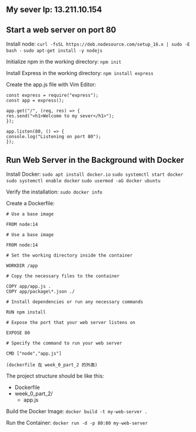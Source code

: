 ## My sever Ip: 13.211.10.154

## Start a web server on port 80

Install node:
`curl -fsSL https://deb.nodesource.com/setup_16.x | sudo -E bash -`
`sudo apt-get install -y nodejs`

Initialize npm in the working directory:
`npm init`

Install Express in the working directory:
`npm install express`

Create the app.js file with Vim Editor:

```
const express = require("express");
const app = express();

app.get("/", (req, res) => {
res.send("<h1>Welcome to my sever</h1>");
});

app.listen(80, () => {
console.log("Listening on port 80");
});
```

## Run Web Server in the Background with Docker

Install Docker:
`sudo apt install docker.io`
`sudo systemctl start docker`
`sudo systemctl enable docker`
`sudo usermod -aG docker ubuntu`

Verify the installation:
`sudo docker info`

Create a Dockerfile:

```
# Use a base image

FROM node:14

# Use a base image

FROM node:14

# Set the working directory inside the container

WORKDIR /app

# Copy the necessary files to the container

COPY app/app.js .
COPY app/package\*.json ./

# Install dependencies or run any necessary commands

RUN npm install

# Expose the port that your web server listens on

EXPOSE 80

# Specify the command to run your web server

CMD ["node","app.js"]

(dockerfile 在 week_0_part_2 的外面)
```

The project structure should be like this:

- Dockerfile
- week_0_part_2/
  - app.js

Build the Docker Image:
`docker build -t my-web-server .`

Run the Container:
`docker run -d -p 80:80 my-web-server`
